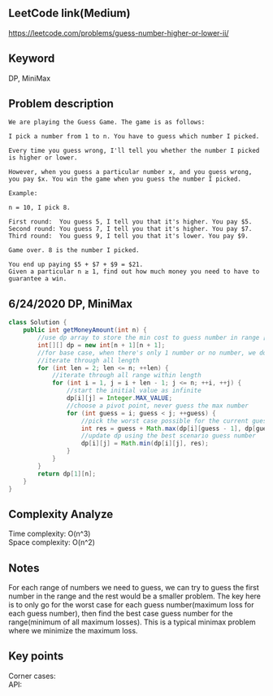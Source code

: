 ## LeetCode link(Medium)
https://leetcode.com/problems/guess-number-higher-or-lower-ii/

## Keyword
DP, MiniMax

## Problem description
```
We are playing the Guess Game. The game is as follows:

I pick a number from 1 to n. You have to guess which number I picked.

Every time you guess wrong, I'll tell you whether the number I picked is higher or lower.

However, when you guess a particular number x, and you guess wrong, you pay $x. You win the game when you guess the number I picked.

Example:

n = 10, I pick 8.

First round:  You guess 5, I tell you that it's higher. You pay $5.
Second round: You guess 7, I tell you that it's higher. You pay $7.
Third round:  You guess 9, I tell you that it's lower. You pay $9.

Game over. 8 is the number I picked.

You end up paying $5 + $7 + $9 = $21.
Given a particular n ≥ 1, find out how much money you need to have to guarantee a win.
```

## 6/24/2020 DP, MiniMax

```java
class Solution {
    public int getMoneyAmount(int n) {
        //use dp array to store the min cost to guess number in range [i, j]
        int[][] dp = new int[n + 1][n + 1];
        //for base case, when there's only 1 number or no number, we don't need to guess
        //iterate through all length
        for (int len = 2; len <= n; ++len) {
            //iterate through all range within length
            for (int i = 1, j = i + len - 1; j <= n; ++i, ++j) {
                //start the initial value as infinite
                dp[i][j] = Integer.MAX_VALUE;
                //choose a pivot point, never guess the max number
                for (int guess = i; guess < j; ++guess) {
                    //pick the worst case possible for the current guessed number
                    int res = guess + Math.max(dp[i][guess - 1], dp[guess + 1][j]);
                    //update dp using the best scenario guess number
                    dp[i][j] = Math.min(dp[i][j], res);
                }
            }
        }
        return dp[1][n];
    }
}
```

## Complexity Analyze
Time complexity: O(n^3) \
Space complexity: O(n^2)

## Notes
For each range of numbers we need to guess, we can try to guess the first number in the range and the rest would be a smaller problem. The key here is to only go for the worst case for each guess number(maximum loss for each guess number), then find the best case guess number for the range(minimum of all maximum losses). This is a typical minimax problem where we minimize the maximum loss.

## Key points
Corner cases:\
API: